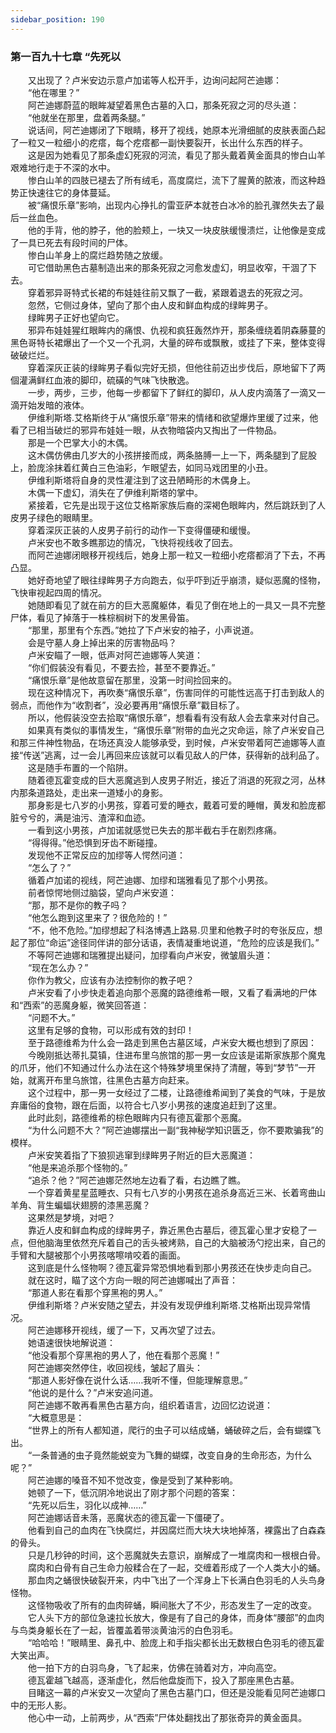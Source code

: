 ```yaml
---
sidebar_position: 190
---
```

### 第一百九十七章 “先死以  


　　又出现了？卢米安边示意卢加诺等人松开手，边询问起阿芒迪娜：  
　　“他在哪里？”  
　　阿芒迪娜蔚蓝的眼眸凝望着黑色古墓的入口，那条死寂之河的尽头道：  
　　“他就坐在那里，盘着两条腿。”  
　　说话间，阿芒迪娜闭了下眼睛，移开了视线，她原本光滑细腻的皮肤表面凸起了一粒又一粒细小的疙瘩，每个疙瘩都一副快要裂开，长出什么东西的样子。  
　　这是因为她看见了那条虚幻死寂的河流，看见了那头戴着黄金面具的惨白山羊艰难地行走于不深的水中。  
　　惨白山羊的四肢已褪去了所有绒毛，高度腐烂，流下了腥黄的脓液，而这种趋势正快速往它的身体蔓延。  
　　被“痛恨乐章”影响，出现内心挣扎的雷亚萨本就苍白冰冷的脸孔骤然失去了最后一丝血色。  
　　他的手背，他的脖子，他的脸颊上，一块又一块皮肤缓慢溃烂，让他像是变成了一具已死去有段时间的尸体。  
　　惨白山羊身上的腐烂趋势随之放缓。  
　　可它借助黑色古墓制造出来的那条死寂之河愈发虚幻，明显收窄，干涸了下去。  
　　穿着邪异哥特式长裙的布娃娃往前又飘了一截，紧跟着退去的死寂之河。  
　　忽然，它侧过身体，望向了那个由人皮和鲜血构成的绿眸男子。  
　　绿眸男子正好也望向它。  
　　邪异布娃娃猩红眼眸内的痛恨、仇视和疯狂轰然炸开，那条缠绕着阴森藤蔓的黑色哥特长裙爆出了一个又一个孔洞，大量的碎布或飘散，或挂了下来，整体变得破破烂烂。  
　　穿着深灰正装的绿眸男子看似完好无损，但他往前迈出步伐后，原地留下了两個灌满鲜红血液的脚印，硫磺的气味飞快散逸。  
　　一步，两步，三步，他每一步都留下了鲜红的脚印，从人皮内滴落了一滴又一滴开始发暗的液体。  
　　伊维利斯塔.艾格斯终于从“痛恨乐章”带来的情绪和欲望爆炸里缓了过来，他看了已相当破烂的邪异布娃娃一眼，从衣物暗袋内又掏出了一件物品。  
　　那是一个巴掌大小的木偶。  
　　这木偶仿佛由几岁大的小孩拼接而成，两条胳膊一上一下，两条腿到了屁股上，脸庞涂抹着红黄白三色油彩，乍眼望去，如同马戏团里的小丑。  
　　伊维利斯塔将自身的灵性灌注到了这丑陋畸形的木偶身上。  
　　木偶一下虚幻，消失在了伊维利斯塔的掌中。  
　　紧接着，它先是出现于这位艾格斯家族后裔的深褐色眼眸内，然后跳跃到了人皮男子绿色的眼睛里。  
　　穿着深灰正装的人皮男子前行的动作一下变得僵硬和缓慢。  
　　卢米安也不敢多瞧那边的情况，飞快将视线收了回去。  
　　而阿芒迪娜闭眼移开视线后，她身上那一粒又一粒细小疙瘩都消了下去，不再凸显。  
　　她好奇地望了眼往绿眸男子方向跑去，似乎吓到近乎崩溃，疑似恶魔的怪物，飞快审视起四周的情况。  
　　她随即看见了就在前方的巨大恶魔躯体，看见了倒在地上的一具又一具不完整尸体，看见了掉落于一株棕榈树下的发黑骨笛。  
　　“那里，那里有个东西。”她拉了下卢米安的袖子，小声说道。  
　　会是守墓人身上掉出来的厉害物品吗？  
　　卢米安瞄了一眼，低声对阿芒迪娜等人笑道：  
　　“你们假装没有看见，不要去捡，甚至不要靠近。”  
　　“痛恨乐章”是他故意留在那里，没第一时间捡回来的。  
　　现在这种情况下，再吹奏“痛恨乐章”，伤害同伴的可能性远高于打击到敌人的弱点，而他作为“收割者”，没必要再用“痛恨乐章”戳目标了。  
　　所以，他假装没空去拾取“痛恨乐章”，想看看有没有敌人会去拿来对付自己。  
　　如果真有类似的事情发生，“痛恨乐章”附带的血光之灾命运，除了卢米安自己和那三件神性物品，在场还真没人能够承受，到时候，卢米安带着阿芒迪娜等人直接“传送”逃离，过一会儿再回来应该就可以看见敌人的尸体，获得新的战利品了。  
　　这是随手布置的一个陷阱。  
　　随着德瓦霍变成的巨大恶魔逃到人皮男子附近，接近了消退的死寂之河，丛林内那条道路处，走出来一道矮小的身影。  
　　那身影是七八岁的小男孩，穿着可爱的睡衣，戴着可爱的睡帽，黄发和脸庞都脏兮兮的，满是油污、渣滓和血迹。  
　　一看到这小男孩，卢加诺就感觉已失去的那半截右手在剧烈疼痛。  
　　“得得得。”他恐惧到牙齿不断碰撞。  
　　发现他不正常反应的加缪等人愕然问道：  
　　“怎么了？”  
　　循着卢加诺的视线，阿芒迪娜、加缪和瑞雅看见了那个小男孩。  
　　前者惊愕地侧过脑袋，望向卢米安道：  
　　“那，那不是你的教子吗？  
　　“他怎么跑到这里来了？很危险的！”  
　　“不，他不危险。”加缪想起了科洛博遇上路易.贝里和他教子时的夸张反应，想起了那位“命运”途径同伴讲的部分话语，表情凝重地说道，“危险的应该是我们。”  
　　不等阿芒迪娜和瑞雅提出疑问，加缪看向卢米安，微皱眉头道：  
　　“现在怎么办？”  
　　你作为教父，应该有办法控制你的教子吧？  
　　卢米安看了小步快走着追向那个恶魔的路德维希一眼，又看了看满地的尸体和“西索”的恶魔身躯，微笑回答道：  
　　“问题不大。”  
　　这里有足够的食物，可以形成有效的封印！  
　　至于路德维希为什么会一路走到黑色古墓区域，卢米安大概也想到了原因：  
　　今晚刚抵达蒂扎莫镇，住进布里乌旅馆的那一男一女应该是诺斯家族那个魔鬼的爪牙，他们不知通过什么办法在这个特殊梦境里保持了清醒，等到“梦节”一开始，就离开布里乌旅馆，往黑色古墓方向赶来。  
　　这个过程中，那一男一女经过了二楼，让路德维希闻到了美食的气味，于是放弃庸俗的食物，跟在后面，以符合七八岁小男孩的速度追赶到了这里。  
　　此时此刻，路德维希的棕色眼眸内只有德瓦霍那个恶魔。  
　　“为什么问题不大？”阿芒迪娜摆出一副“我神秘学知识匮乏，你不要欺骗我”的模样。  
　　卢米安笑着指了下狼狈逃窜到绿眸男子附近的巨大恶魔道：  
　　“他是来追杀那个怪物的。”  
　　“追杀？他？”阿芒迪娜茫然地左边看了看，右边瞧了瞧。  
　　一个穿着黄星星蓝睡衣、只有七八岁的小男孩在追杀身高近三米、长着弯曲山羊角、背生蝙蝠状翅膀的漆黑恶魔？  
　　这果然是梦境，对吧？  
　　靠近人皮和鲜血构成的绿眸男子，靠近黑色古墓后，德瓦霍心里才安稳了一点，但他脑海里依然充斥着自己的舌头被烤熟，自己的大脑被汤勺挖出来，自己的手臂和大腿被那个小男孩喀嚓啃咬着的画面。  
　　这到底是什么怪物啊？德瓦霍异常恐惧地看到那小男孩还在快步走向自己。  
　　就在这时，瞄了这个方向一眼的阿芒迪娜喊出了声音：  
　　“那道人影在看那个穿黑袍的男人。”  
　　伊维利斯塔？卢米安随之望去，并没有发现伊维利斯塔.艾格斯出现异常情况。  
　　阿芒迪娜移开视线，缓了一下，又再次望了过去。  
　　她语速很快地解说道：  
　　“他没看那个穿黑袍的男人了，他在看那个恶魔！”  
　　阿芒迪娜突然停住，收回视线，皱起了眉头：  
　　“那道人影好像在说什么话……我听不懂，但能理解意思。”  
　　“他说的是什么？”卢米安追问道。  
　　阿芒迪娜不敢再看黑色古墓方向，组织着语言，边回忆边说道：  
　　“大概意思是：  
　　“世界上的所有人都知道，爬行的虫子可以结成蛹，蛹破碎之后，会有蝴蝶飞出。  
　　“一条普通的虫子竟然能蜕变为飞舞的蝴蝶，改变自身的生命形态，为什么呢？”  
　　阿芒迪娜的嗓音不知不觉改变，像是受到了某种影响。  
　　她顿了一下，低沉阴冷地说出了刚才那个问题的答案：  
　　“先死以后生，羽化以成神……”  
　　阿芒迪娜话音未落，恶魔状态的德瓦霍一下僵硬了。  
　　他看到自己的血肉在飞快腐烂，并因腐烂而大块大块地掉落，裸露出了白森森的骨头。  
　　只是几秒钟的时间，这个恶魔就失去意识，崩解成了一堆腐肉和一根根白骨。  
　　腐肉和白骨有自己生命力般糅合在了一起，交缠着形成了一个人类大小的蛹。  
　　那血肉之蛹很快破裂开来，内中飞出了一个浑身上下长满白色羽毛的人头鸟身怪物。  
　　这怪物吸收了所有的血肉碎蛹，瞬间胀大了不少，形态发生了一定的改变。  
　　它人头下方的部位急速拉长放大，像是有了自己的身体，而身体“腰部”的血肉与鸟类身躯长在了一起，皆覆盖着带淡黄油污的白色羽毛。  
　　“哈哈哈！”眼睛里、鼻孔中、脸庞上和手指尖都长出无数根白色羽毛的德瓦霍大笑出声。  
　　他一拍下方的白羽鸟身，飞了起来，仿佛在骑着对方，冲向高空。  
　　德瓦霍越飞越高，逐渐虚化，然后他盘旋而下，投入了那座黑色古墓。  
　　目睹这一幕的卢米安又一次望向了黑色古墓门口，但还是没能看见阿芒迪娜口中的无形人影。  
　　他心中一动，上前两步，从“西索”尸体处翻找出了那张奇异的黄金面具。  
